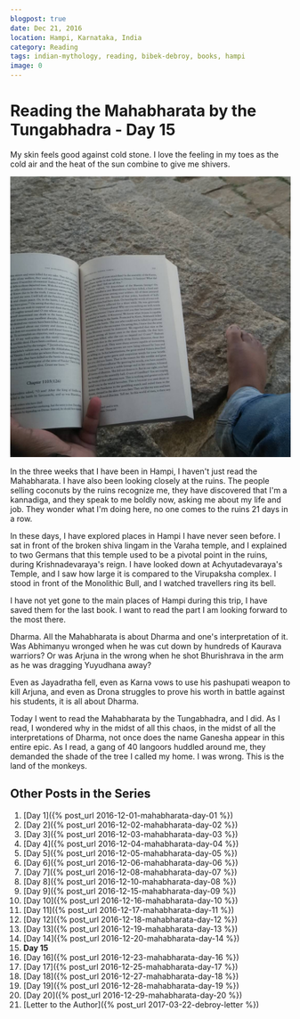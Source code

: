 ```yaml
---
blogpost: true
date: Dec 21, 2016
location: Hampi, Karnataka, India
category: Reading
tags: indian-mythology, reading, bibek-debroy, books, hampi
image: 0
---
```

# Reading the Mahabharata by the Tungabhadra - Day 15

My skin feels good against cold stone. I love the feeling in my toes as the
cold air and the heat of the sun combine to give me shivers.

![Mahabharata Day 15](/assets/images/posts/india/mahabharata-day-15.jpg)

In the three weeks that I have been in Hampi, I haven't just read the Mahabharata.
I have also been looking closely at the ruins. The people selling coconuts by
the ruins recognize me, they have discovered that I'm a kannadiga, and they
speak to me boldly now, asking me about my life and job. They wonder what I'm
doing here, no one comes to the ruins 21 days in a row.

In these days, I have explored places in Hampi I have never seen before. I sat
in front of the broken shiva lingam in the Varaha temple, and I explained to
two Germans that this temple used to be a pivotal point in the ruins, during
Krishnadevaraya's reign. I have looked down at Achyutadevaraya's Temple, and I
saw how large it is compared to the Virupaksha complex. I stood in front of the
Monolithic Bull, and I watched travellers ring its bell.

I have not yet gone to the main places of Hampi during this trip, I have saved
them for the last book. I want to read the part I am looking forward to the
most there.

Dharma. All the Mahabharata is about Dharma and one's interpretation of it. Was
Abhimanyu wronged when he was cut down by hundreds of Kaurava warriors? Or was
Arjuna in the wrong when he shot Bhurishrava in the arm as he was dragging
Yuyudhana away?

Even as Jayadratha fell, even as Karna vows to use his pashupati weapon to kill
Arjuna, and even as Drona struggles to prove his worth in battle against his
students, it is all about Dharma.

Today I went to read the Mahabharata by the Tungabhadra, and I did. As I read,
I wondered why in the midst of all this chaos, in the midst of all the
interpretations of Dharma, not once does the name Ganesha appear in this entire
epic. As I read, a gang of 40 langoors huddled around me, they demanded the
shade of the tree I called my home. I was wrong. This is the land of the
monkeys.

## Other Posts in the Series

1. [Day 1]({% post_url 2016-12-01-mahabharata-day-01 %})
1. [Day 2]({% post_url 2016-12-02-mahabharata-day-02 %})
1. [Day 3]({% post_url 2016-12-03-mahabharata-day-03 %})
1. [Day 4]({% post_url 2016-12-04-mahabharata-day-04 %})
1. [Day 5]({% post_url 2016-12-05-mahabharata-day-05 %})
1. [Day 6]({% post_url 2016-12-06-mahabharata-day-06 %})
1. [Day 7]({% post_url 2016-12-08-mahabharata-day-07 %})
1. [Day 8]({% post_url 2016-12-10-mahabharata-day-08 %})
1. [Day 9]({% post_url 2016-12-15-mahabharata-day-09 %})
1. [Day 10]({% post_url 2016-12-16-mahabharata-day-10 %})
1. [Day 11]({% post_url 2016-12-17-mahabharata-day-11 %})
1. [Day 12]({% post_url 2016-12-18-mahabharata-day-12 %})
1. [Day 13]({% post_url 2016-12-19-mahabharata-day-13 %})
1. [Day 14]({% post_url 2016-12-20-mahabharata-day-14 %})
1. **Day 15**
1. [Day 16]({% post_url 2016-12-23-mahabharata-day-16 %})
1. [Day 17]({% post_url 2016-12-25-mahabharata-day-17 %})
1. [Day 18]({% post_url 2016-12-27-mahabharata-day-18 %})
1. [Day 19]({% post_url 2016-12-28-mahabharata-day-19 %})
1. [Day 20]({% post_url 2016-12-29-mahabharata-day-20 %})
1. [Letter to the Author]({% post_url 2017-03-22-debroy-letter %})
